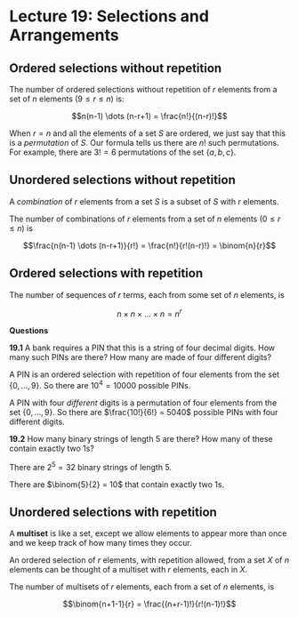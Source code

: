 # Lecture 19: Selections and Arrangements

## Ordered selections without repetition

The number of ordered selections without repetition of $r$ elements from a set
of $n$ elements $(9 \leq r \leq n)$ is:

$$n(n-1) \dots (n-r+1) = \frac{n!}{(n-r)!}$$

When $r=n$ and all the elements of a set $S$ are ordered, we just say that this
is a _permutation_ of $S$. Our formula tells us there are $n!$ such
permutations. For example, there are $3! = 6$ permutations of the set
$\{a,b,c\}$.

## Unordered selections without repetition

A _combination_ of $r$ elements from a set $S$ is a subset of $S$ with $r$
elements.

The number of combinations of $r$ elements from a set of $n$ elements $(0 \leq r
\leq n)$ is

$$\frac{n(n-1) \dots (n-r+1)}{r!} = \frac{n!}{r!(n-r)!} = \binom{n}{r}$$

## Ordered selections with repetition

The number of sequences of $r$ terms, each from some set of $n$ elements, is

$$n \times n \times \dots \times n = n^r$$

**Questions**

**19.1** A bank requires a PIN that this is a string of four decimal digits. How
many such PINs are there? How many are made of four different digits?

A PIN is an ordered selection with repetition of four elements from the set
$\{0, \dots, 9\}$. So there are $10^4 = 10000$ possible PINs.

A PIN with four _different_ digits is a permutation of four elements from the
set $\{0, \dots, 9\}$. So there are $\frac{10!}{6!} = 5040$ possible PINs with
four different digits.

**19.2** How many binary strings of length 5 are there? How many of these
contain exactly two 1s?

There are $2^5 = 32$ binary strings of length 5.

There are $\binom{5}{2} = 10$ that contain exactly two 1s.

## Unordered selections with repetition

A **multiset** is like a set, except we allow elements to appear more than once
and we keep track of how many times they occur.

An ordered selection of $r$ elements, with repetition allowed, from a set $X$ of
$n$ elements can be thought of a multiset with $r$ elements, each in $X$.

The number of multisets of $r$ elements, each from a set of $n$ elements, is

$$\binom{n+1-1}{r} = \frac{(n+r-1)!}{r!(n-1)!}$$
